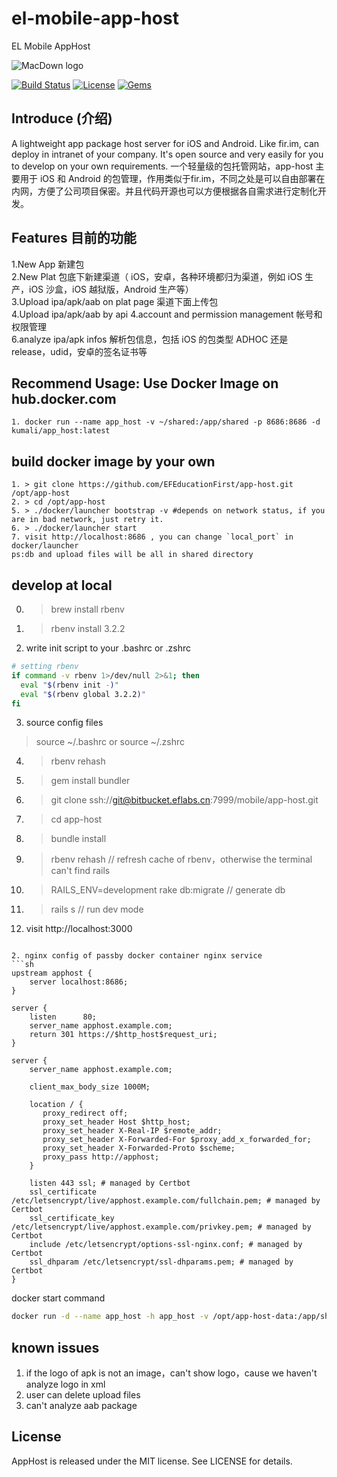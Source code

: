 # el-mobile-app-host
EL Mobile AppHost

![MacDown logo](public/favicon.ico)

[![Build Status](https://travis-ci.org/pluosi/app-host.svg?branch=master)](https://travis-ci.org/pluosi/app-host)
[![License](https://img.shields.io/github/license/mashape/apistatus.svg)](https://travis-ci.org/pluosi/app-host)
[![Gems](https://img.shields.io/gem/u/raphink.svg)]()

## Introduce (介绍)
A lightweight app package host server for iOS and Android. Like fir.im, can deploy in intranet of your company. It's open source and very easily for you to develop on your own requirements.
一个轻量级的包托管网站，app-host 主要用于 iOS 和 Android 的包管理，作用类似于fir.im，不同之处是可以自由部署在内网，方便了公司项目保密。并且代码开源也可以方便根据各自需求进行定制化开发。

## Features 目前的功能
1.New App 新建包<br>
2.New Plat 包底下新建渠道（ iOS，安卓，各种环境都归为渠道，例如 iOS 生产，iOS 沙盒，iOS 越狱版，Android 生产等）<br>
3.Upload ipa/apk/aab on plat page 渠道下面上传包<br>
4.Upload ipa/apk/aab by api 
4.account and permission management 帐号和权限管理<br>
6.analyze ipa/apk infos 解析包信息，包括 iOS 的包类型 ADHOC 还是 release，udid，安卓的签名证书等<br>


## Recommend Usage: Use Docker Image on hub.docker.com
```
1. docker run --name app_host -v ~/shared:/app/shared -p 8686:8686 -d kumali/app_host:latest
```

## build docker image by your own
```
1. > git clone https://github.com/EFEducationFirst/app-host.git /opt/app-host
2. > cd /opt/app-host
5. > ./docker/launcher bootstrap -v #depends on network status, if you are in bad network, just retry it.
6. > ./docker/launcher start
7. visit http://localhost:8686 , you can change `local_port` in docker/launcher
ps:db and upload files will be all in shared directory
```

## develop at local
0. > brew install rbenv
1. > rbenv install 3.2.2
2. write init script to your .bashrc or .zshrc
```sh
# setting rbenv
if command -v rbenv 1>/dev/null 2>&1; then
  eval "$(rbenv init -)"
  eval "$(rbenv global 3.2.2)"
fi
```
3. source config files
>source ~/.bashrc
or
>source ~/.zshrc
4. > rbenv rehash
5. > gem install bundler
6. > git clone ssh://git@bitbucket.eflabs.cn:7999/mobile/app-host.git
7. > cd app-host
8. > bundle install
10. > rbenv rehash
// refresh cache of rbenv，otherwise the terminal can't find rails
11. > RAILS_ENV=development rake db:migrate
// generate db
10. > rails s
// run dev mode
11. visit http://localhost:3000
```

2. nginx config of passby docker container nginx service
```sh
upstream apphost {
    server localhost:8686;
}

server {
    listen      80;
    server_name apphost.example.com;
    return 301 https://$http_host$request_uri;
}

server {
    server_name apphost.example.com;

    client_max_body_size 1000M;

    location / {
       proxy_redirect off;
       proxy_set_header Host $http_host;
       proxy_set_header X-Real-IP $remote_addr;
       proxy_set_header X-Forwarded-For $proxy_add_x_forwarded_for;
       proxy_set_header X-Forwarded-Proto $scheme;
       proxy_pass http://apphost;
    }

    listen 443 ssl; # managed by Certbot
    ssl_certificate /etc/letsencrypt/live/apphost.example.com/fullchain.pem; # managed by Certbot
    ssl_certificate_key /etc/letsencrypt/live/apphost.example.com/privkey.pem; # managed by Certbot
    include /etc/letsencrypt/options-ssl-nginx.conf; # managed by Certbot
    ssl_dhparam /etc/letsencrypt/ssl-dhparams.pem; # managed by Certbot
}
```
docker start command
```sh
docker run -d --name app_host -h app_host -v /opt/app-host-data:/app/shared -p 8686:8686 kumali/app_host:latest
```
## known issues
1. if the logo of apk is not an image，can't show logo，cause we haven't analyze logo in xml
2. user can delete upload files
3. can't analyze aab package


## License
AppHost is released under the MIT license. See LICENSE for details.



 

